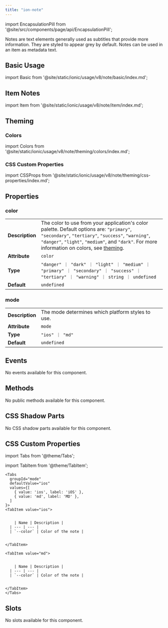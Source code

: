 ```yaml
---
title: "ion-note"
---
```


<head>
  <title>ion-note: Note Text Elements for iOS and Android Ionic Apps</title>
  <meta name="description" content="ion-notes are text elements generally used as subtitles that provide more information. Learn how notes can be used and styled on iOS and Android Ionic apps." />
</head>

import EncapsulationPill from '@site/src/components/page/api/EncapsulationPill';

<EncapsulationPill type="shadow" />

Notes are text elements generally used as subtitles that provide more information. They are styled to appear grey by default. Notes can be used in an item as metadata text.

## Basic Usage

import Basic from '@site/static/ionic/usage/v8/note/basic/index.md';

<Basic />

## Item Notes

import Item from '@site/static/ionic/usage/v8/note/item/index.md';

<Item />

## Theming

### Colors

import Colors from '@site/static/ionic/usage/v8/note/theming/colors/index.md';

<Colors />

### CSS Custom Properties

import CSSProps from '@site/static/ionic/usage/v8/note/theming/css-properties/index.md';

<CSSProps />

## Properties

### color

|                 |                                                                                                                                                                                                                                                                        |
| --------------- | ---------------------------------------------------------------------------------------------------------------------------------------------------------------------------------------------------------------------------------------------------------------------- |
| **Description** | The color to use from your application's color palette. Default options are: `"primary"`, `"secondary"`, `"tertiary"`, `"success"`, `"warning"`, `"danger"`, `"light"`, `"medium"`, and `"dark"`. For more information on colors, see [theming](/docs/theming/basics). |
| **Attribute**   | `color`                                                                                                                                                                                                                                                                |
| **Type**        | `"danger" ｜ "dark" ｜ "light" ｜ "medium" ｜ "primary" ｜ "secondary" ｜ "success" ｜ "tertiary" ｜ "warning" ｜ string ｜ undefined`                                                                                                                                 |
| **Default**     | `undefined`                                                                                                                                                                                                                                                            |

### mode

|                 |                                                   |
| --------------- | ------------------------------------------------- |
| **Description** | The mode determines which platform styles to use. |
| **Attribute**   | `mode`                                            |
| **Type**        | `"ios" ｜ "md"`                                   |
| **Default**     | `undefined`                                       |

## Events

No events available for this component.

## Methods

No public methods available for this component.

## CSS Shadow Parts

No CSS shadow parts available for this component.

## CSS Custom Properties

import Tabs from '@theme/Tabs';

import TabItem from '@theme/TabItem';

```mdx-code-block
<Tabs
  groupId="mode"
  defaultValue="ios"
  values={[
    { value: 'ios', label: 'iOS' },
    { value: 'md', label: 'MD' },
  ]
}>
<TabItem value="ios">


    | Name | Description |
  | --- | --- |
  | `--color` | Color of the note |


</TabItem>

<TabItem value="md">


    | Name | Description |
  | --- | --- |
  | `--color` | Color of the note |


</TabItem>
</Tabs>

```

## Slots

No slots available for this component.
